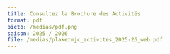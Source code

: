 ```yaml
---
title: Consultez la Brochure des Activités
format: pdf
picto: /medias/pdf.png
saison: 2025 / 2026
file: /medias/plaketmjc_activites_2025-26_web.pdf
---
```

